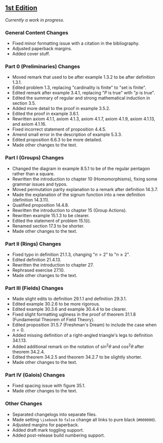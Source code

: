 ## [1st Edition](https://github.com/PhotonicGluon/Abstract-Algebra-Book/compare/v1-build.36...v1)

*Currently a work in progress.*

### General Content Changes
- Fixed minor formatting issue with a citation in the bibliography.
- Adjusted paperback margins.
- Added cover stuff.

### Part 0 (Preliminaries) Changes
- Moved remark that used to be after example 1.3.2 to be after definition 1.3.1.
- Edited problem 1.3, replacing "cardinality is finite" to "set is finite".
- Edited remark after example 3.4.1, replacing "$P$ is true" with "$p$ is true".
- Edited the summary of regular and strong mathematical induction in section 3.5.
- Added more detail to the proof in example 3.5.2.
- Edited the proof in example 3.6.1.
- Rewritten axiom 4.1.1, axiom 4.1.3, axiom 4.1.7, axiom 4.1.9, axiom 4.1.13, and axiom 4.1.16.
- Fixed incorrect statement of proposition 4.4.5.
- Amend small error in the description of example 5.3.3.
- Edited proposition 6.6.3 to be more detailed.
- Made other changes to the text.

### Part I (Groups) Changes
- Changed the diagram in example 8.5.1 to be of the regular pentagon rather than a square.
- Rewritten the introduction to chapter 10 (Homomorphisms), fixing some grammar issues and typos.
- Moved permutation parity explanation to a remark after definition 14.3.7.
- Made the explanation of the signum function into a new definition (definition 14.3.11).
- Qualified proposition 14.4.8.
- Rewritten the introduction to chapter 15 (Group Actions).
- Rewritten example 15.1.3 to be clearer.
- Edited the statement of problem 15.1(i).
- Renamed section 17.3 to be shorter.
- Made other changes to the text.
 
### Part II (Rings) Changes
- Fixed typo in definition 21.1.3, changing "$n > 2$" to "$n \geq 2$".
- Edited definition 21.4.13.
- Rewritten the introduction to chapter 27.
- Rephrased exercise 27.10.
- Made other changes to the text.

### Part III (Fields) Changes
- Made slight edits to definition 29.1.1 and definition 29.3.1.
- Edited example 30.2.6 to be more rigorous.
- Edited example 30.3.6 and example 30.4.4 to be clearer.
- Fixed slight formatting ugliness in the proof of theorem 31.1.8 (Fundamental Theorem of Field Theory).
- Edited proposition 31.5.7 (Freshman's Dream) to include the case when $n = 0$.
- Added missing definition of a right-angled triangle's legs to definition 34.1.13.
- Added additional remark on the notation of $\sin^2 \theta$ and $\cos^2 \theta$ after theorem 34.2.4.
- Edited theorem 34.2.5 and theorem 34.2.7 to be slightly shorter.
- Made other changes to the text.

### Part IV (Galois) Changes
- Fixed spacing issue with figure 35.1.
- Made other changes to the text.

### Other Changes
- Separated changelogs into separate files.
- Made setting `\isebook` to `false` change all links to pure black (`#000000`).
- Adjusted margins for paperback.
- Added draft mark toggling support.
- Added post-release build numbering support.
